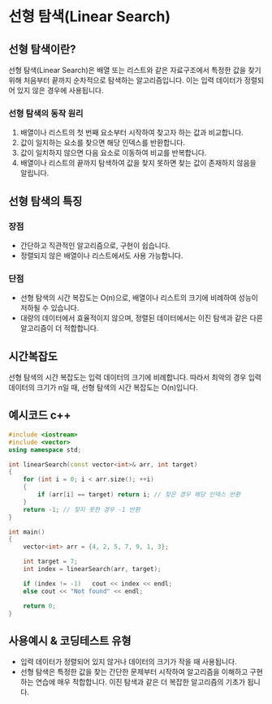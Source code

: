 # 선형 탐색(Linear Search)

## 선형 탐색이란?
 선형 탐색(Linear Search)은 배열 또는 리스트와 같은 자료구조에서 특정한 값을 찾기 위해 처음부터 끝까지 순차적으로 탐색하는 알고리즘입니다. 이는 입력 데이터가 정렬되어 있지 않은 경우에 사용됩니다.

### 선형 탐색의 동작 원리
1. 배열이나 리스트의 첫 번째 요소부터 시작하여 찾고자 하는 값과 비교합니다.
2. 값이 일치하는 요소를 찾으면 해당 인덱스를 반환합니다.
3. 값이 일치하지 않으면 다음 요소로 이동하여 비교를 반복합니다.
4. 배열이나 리스트의 끝까지 탐색하여 값을 찾지 못하면 찾는 값이 존재하지 않음을 알립니다.

## 선형 탐색의 특징
 ### 장점
* 간단하고 직관적인 알고리즘으로, 구현이 쉽습니다.
* 정렬되지 않은 배열이나 리스트에서도 사용 가능합니다.
 ### 단점
* 선형 탐색의 시간 복잡도는 O(n)으로, 배열이나 리스트의 크기에 비례하여 성능이 저하될 수 있습니다.
* 대량의 데이터에서 효율적이지 않으며, 정렬된 데이터에서는 이진 탐색과 같은 다른 알고리즘이 더 적합합니다.
 
## 시간복잡도
선형 탐색의 시간 복잡도는 입력 데이터의 크기에 비례합니다. 따라서 최악의 경우 입력 데이터의 크기가 n일 때, 선형 탐색의 시간 복잡도는 O(n)입니다.
 
## 예시코드 c++
```cpp
#include <iostream>
#include <vector>
using namespace std;

int linearSearch(const vector<int>& arr, int target) 
{
    for (int i = 0; i < arr.size(); ++i) 
    {
        if (arr[i] == target) return i; // 찾은 경우 해당 인덱스 반환
    }
    return -1; // 찾지 못한 경우 -1 반환
}

int main() 
{
    vector<int> arr = {4, 2, 5, 7, 9, 1, 3};

    int target = 7;
    int index = linearSearch(arr, target);

    if (index != -1)   cout << index << endl;
    else cout << "Not found" << endl;

    return 0;
}
```
 
## 사용예시 & 코딩테스트 유형
* 입력 데이터가 정렬되어 있지 않거나 데이터의 크기가 작을 때 사용됩니다.
* 선형 탐색은 특정한 값을 찾는 간단한 문제부터 시작하여 알고리즘을 이해하고 구현하는 연습에 매우 적합합니다. 이진 탐색과 같은 더 복잡한 알고리즘의 기초가 됩니다.